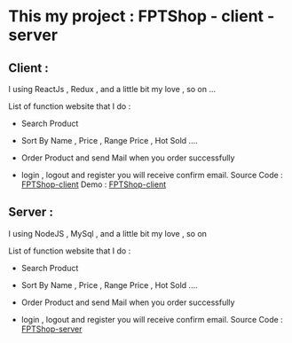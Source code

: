 # This my project : FPTShop - client - server

## Client : 

I using ReactJs , Redux , and a little bit my love , so on ...

List of function website that I do :

+ Search Product

+ Sort By Name , Price , Range Price , Hot Sold ....

+ Order Product and send Mail when you order successfully

+ login , logout and register you will receive confirm email.
Source Code : [FPTShop-client](https://github.com/vantuan0101/fptshop-client)
Demo : [FPTShop-client](https://fptshop-client.vercel.app/)

## Server : 

I using NodeJS , MySql , and a little bit my love , so on  

List of function website that I do :

+ Search Product

+ Sort By Name , Price , Range Price , Hot Sold ....

+ Order Product and send Mail when you order successfully

+ login , logout and register you will receive confirm email.
Source Code : [FPTShop-server](https://github.com/vantuan0101/fptshop-server)
